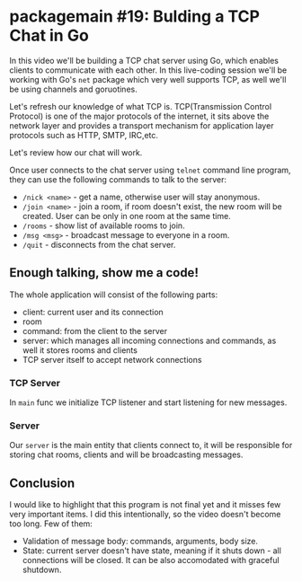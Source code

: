 # packagemain #19: Bulding a TCP Chat in Go

In this video we'll be building a TCP chat server using Go, which enables clients to communicate with each other. In this live-coding session we'll be working with Go's `net` package which very well supports TCP, as well we'll be using channels and goruotines.

Let's refresh our knowledge of what TCP is. TCP(Transmission Control Protocol) is one of the major protocols of the internet, it sits above the network layer and provides a transport mechanism for application layer protocols such as HTTP, SMTP, IRC,etc.

Let's review how our chat will work.

Once user connects to the chat server using `telnet` command line program, they can use the following commands to talk to the server:

- `/nick <name>` - get a name, otherwise user will stay anonymous.
- `/join <name>` - join a room, if room doesn't exist, the new room will be created. User can be only in one room at the same time.
- `/rooms` - show list of available rooms to join.
- `/msg	<msg>` - broadcast message to everyone in a room.
- `/quit` - disconnects from the chat server.

## Enough talking, show me a code!

The whole application will consist of the following parts:

- client: current user and its connection
- room
- command: from the client to the server
- server: which manages all incoming connections and commands, as well it stores rooms and clients
- TCP server itself to accept network connections

### TCP Server

In `main` func we initialize TCP listener and start listening for new messages.

### Server

Our `server` is the main entity that clients connect to, it will be responsible for storing chat rooms, clients and will be broadcasting messages.

## Conclusion

I would like to highlight that this program is not final yet and it misses few very important items. I did this intentionally, so the video doesn't become too long. Few of them:

- Validation of message body: commands, arguments, body size.
- State: current server doesn't have state, meaning if it shuts down - all connections will be closed. It can be also accomodated with graceful shutdown.